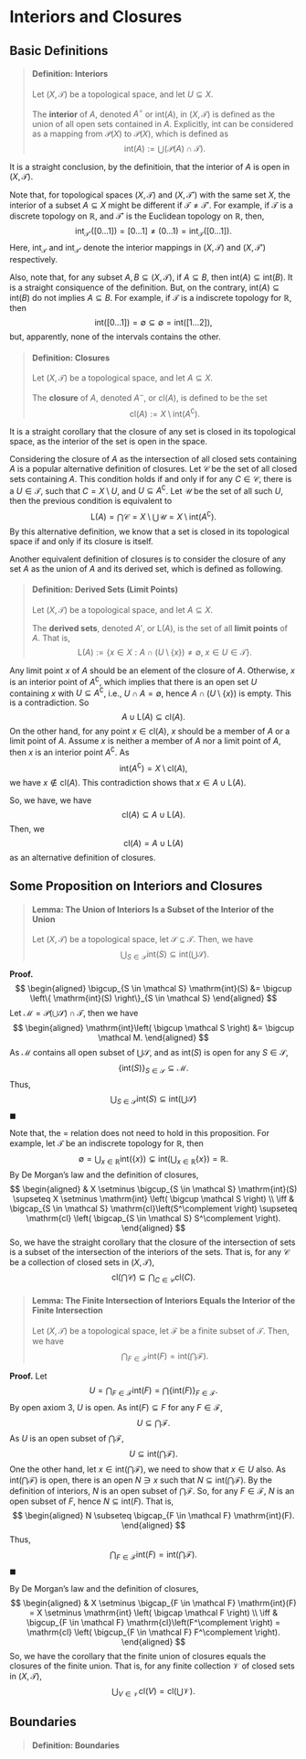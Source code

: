 # Interiors and Closures

## Basic Definitions

> #### Definition: Interiors
>
> Let $(X, \mathcal T)$ be a topological space, and let $U \subseteq X$.
> 	
> The **interior** of $A$, denoted $A^\circ$ or $\mathrm{int} (A)$, in $(X, \mathcal T)$ is defined as the union of all open sets contained in $A$. Explicitly, $\mathrm{int}$ can be considered as a mapping from $\mathcal P(X)$ to $\mathcal P(X)$, which is defined as
> $$
> \mathrm{int}(A) := \bigcup (\mathcal P(A) \cap \mathcal T).
> $$

It is a straight conclusion, by the definitioin, that the interior of $A$ is open in $(X, \mathcal T)$.

Note that, for topological spaces $(X, \mathcal T)$ and $(X, \mathcal T')$ with the same set $X$, the interior of a subset $A \subseteq X$ might be different if $\mathcal T \ne \mathcal T'$. For example, if $\mathcal T$ is a discrete topology on $\mathbb R$, and $\mathcal T'$ is the Euclidean topology on $\mathbb R$, then,
$$
\mathrm{int}_{\mathcal T'}([0\ldots 1]) = [0 \ldots 1] \ne (0 \ldots 1) = \mathrm{int}_{\mathcal T}([0 \ldots 1]).
$$
Here, $\mathrm{int}_{\mathcal T}$ and $\mathrm{int}_\mathcal{T'}$ denote the interior mappings in $(X, \mathcal T)$ and $(X, \mathcal T')$ respectively.

Also, note that, for any subset $A, B \subseteq (X, \mathcal T)$, if $A \subseteq B$, then $\mathrm{int} (A) \subseteq \mathrm{int}(B)$. It is a straight consiquence of the definition. But, on the contrary, $\mathrm{int} (A) \subseteq \mathrm{int}(B)$ do not implies $A \subseteq B$. For example, if $\mathcal T$ is a indiscrete topology for $\mathbb R$, then
$$
\mathrm{int}([0\ldots1]) = \emptyset \subseteq \emptyset = \mathrm{int}([1\ldots2]),
$$
but, apparently, none of the intervals contains the other.

> #### Definition: Closures
>
> Let $(X, \mathcal T)$ be a topological space, and let $A \subseteq X$.
>
> The **closure** of $A$, denoted $A^-$, or $\mathrm{cl}(A)$, is defined to be the set
> $$
> \mathrm{cl}(A) := X \setminus \mathrm{int}(A^\complement).
> $$

It is a straight corollary that the closure of any set is closed in its topological space, as the interior of the set is open in the space.

Considering the closure of $A$ as the intersection of all closed sets containing $A$ is a popular alternative definition of closures. Let $\mathcal C$ be the set of all closed sets containing $A$. This condition holds if and only if for any $C \in \mathcal C$, there is a $U \in \mathcal T$, such that $C = X \setminus U$, and $U \subseteq A^\complement$. Let $\mathcal U$ be the set of all such $U$, then the previous condition is equivalent to
$$
\mathrm L(A) = \bigcap \mathcal C = X \setminus \bigcup \mathcal U = X \setminus \mathrm{int}(A^\complement).
$$
By this alternative definition, we know that a set is closed in its topological space if and only if its closure is itself.

Another equivalent definition of closures is to consider the closure of any set $A$ as the union of $A$ and its derived set, which is defined as following.

> #### Definition: Derived Sets (Limit Points)
>
> Let $(X, \mathcal T)$ be a topological space, and let $A \subseteq X$.
>
> The **derived sets**, denoted $A'$, or $\mathrm{L}(A)$, is the set of all **limit points** of $A$. That is,
> $$
> \mathrm L(A) := \left\{ x \in X : A \cap (U \setminus \{x\}) \ne \emptyset, \; x \in U \in \mathcal T \right\}.
> $$

Any limit point $x$ of $A$ should be an element of the closure of $A$. Otherwise, $x$ is an interior point of $A^\complement$, which implies that there is an open set $U$ containing $x$ with $U \subseteq A^\complement$, i.e., $U \cap A = \emptyset$, hence $A \cap (U \setminus \{x\})$ is empty. This is a contradiction. So
$$
A \cup \mathrm L(A) \subseteq \mathrm{cl}(A).
$$
On the other hand, for any point $x \in \mathrm{cl}(A)$, $x$ should be a member of $A$ or a limit point of $A$. Assume $x$ is neither a member of $A$ nor a limit point of $A$, then $x$ is an interior point $A^\complement$. As
$$
\mathrm{int}(A^\complement) = X \setminus \mathrm{cl}(A),
$$
we have $x \notin \mathrm{cl}(A)$. This contradiction shows that $x \in A \cup \mathrm{L}(A)$.

So, we have, we have
$$
\mathrm{cl}(A) \subseteq A \cup \mathrm{L}(A).
$$
Then, we
$$
\mathrm{cl}(A) = A \cup \mathrm{L}(A)
$$
as an alternative definition of closures.

## Some Proposition on Interiors and Closures

> #### Lemma: The Union of Interiors Is a Subset of the Interior of the Union
>
> Let $(X, \mathcal T)$ be a topological space, let $\mathcal S \subseteq \mathcal T$. Then, we have
> $$
> \bigcup_{S \in \mathcal S} \mathrm{int}(S) \subseteq \mathrm{int} \left( \bigcup \mathcal S \right).
> $$

**Proof.**
$$
\begin{aligned}
\bigcup_{S \in \mathcal S} \mathrm{int}(S) &= \bigcup \left\{ \mathrm{int}(S) \right\}_{S \in \mathcal S}
\end{aligned}
$$
Let $\mathcal M = \mathcal P\left( \bigcup \mathcal S \right) \cap \mathcal T$, then we have
$$
\begin{aligned}
\mathrm{int}\left( \bigcup \mathcal S \right) &= \bigcup \mathcal M.
\end{aligned}
$$
As $\mathcal M$ contains all open subset of $\bigcup \mathcal S$, and as $\mathrm{int}(S)$ is open for any $S \in \mathcal S$,
$$
\left\{\mathrm{int}(S) \right\}_{S \in \mathcal S} \subseteq \mathcal M.
$$
Thus,
$$
\bigcup_{S \in \mathcal S} \mathrm{int}(S) \subseteq \mathrm{int} \left( \bigcup \mathcal S \right)
$$
$\blacksquare$

Note that, the $=$ relation does not need to hold in this proposition. For example, let $\mathcal T$ be an indiscrete topology for $\mathbb R$, then
$$
\emptyset = \bigcup_{x \in \mathbb R} \mathrm{int}(\{x\}) \subsetneq \mathrm{int} \left( \bigcup_{x \in \mathbb R} \{x\} \right) = \mathbb R.
$$
By De Morgan’s law and the definition of closures,
$$
\begin{aligned}
& X \setminus \bigcup_{S \in \mathcal S} \mathrm{int}(S) \supseteq X \setminus \mathrm{int} \left( \bigcup \mathcal S \right) \\
\iff & \bigcap_{S \in \mathcal S} \mathrm{cl}\left(S^\complement \right) \supseteq \mathrm{cl} \left( \bigcap_{S \in \mathcal S} S^\complement \right).
\end{aligned}
$$
So, we have the straight corollary that the closure of the intersection of sets is a subset of the intersection of the interiors of the sets. That is, for any $\mathcal C$ be a collection of closed sets in $(X, \mathcal T)$,
$$
\mathrm{cl} \left( \bigcap \mathcal C \right) \subseteq \bigcap_{C \in \mathcal C} \mathrm{cl}(C).
$$

> #### Lemma: The Finite Intersection of Interiors Equals the Interior of the Finite Intersection
>
> Let $(X, \mathcal T)$ be a topological space, let $\mathcal F$ be a finite subset of $\mathcal T$. Then, we have
> $$
> \bigcap_{F \in \mathcal F} \mathrm{int}(F) = \mathrm{int} \left( \bigcap \mathcal F \right).
> $$

**Proof.** Let
$$
U = \bigcap_{F \in \mathcal F} \mathrm{int}(F) = \bigcap \{ \mathrm{int}(F) \}_{F \in \mathcal F}.
$$
By open axiom 3, $U$ is open. As $\mathrm{int}(F) \subseteq F$ for any $F \in \mathcal F$,
$$
U \subseteq \bigcap \mathcal F.
$$
As $U$ is an open subset of $\bigcap \mathcal F$,
$$
U \subseteq \mathrm{int} \left( \bigcap \mathcal F \right).
$$
One the other hand, let $x \in \mathrm{int} \left( \bigcap \mathcal F \right)$, we need to show that $x \in U$ also. As $\mathrm{int} \left( \bigcap \mathcal F \right)$ is open, there is an open $N \ni x$ such that $N \subseteq \mathrm{int} \left( \bigcap \mathcal F \right)$. By the definition of interiors, $N$ is an open subset of $\bigcap \mathcal F$. So, for any $F \in \mathcal F$, $N$ is an open subset of $F$, hence $N \subseteq \mathrm{int}(F)$. That is,
$$
\begin{aligned}
N \subseteq \bigcap_{F \in \mathcal F} \mathrm{int}(F).
\end{aligned}
$$
Thus,
$$
\bigcap_{F \in \mathcal F} \mathrm{int}(F) = \mathrm{int} \left( \bigcap \mathcal F \right).
$$
$\blacksquare$

By De Morgan’s law and the definition of closures,
$$
\begin{aligned}
& X \setminus \bigcap_{F \in \mathcal F} \mathrm{int}(F) = X \setminus \mathrm{int} \left( \bigcap \mathcal F \right) \\
\iff & \bigcup_{F \in \mathcal F} \mathrm{cl}\left(F^\complement \right) = \mathrm{cl} \left( \bigcup_{F \in \mathcal F} F^\complement \right).
\end{aligned}
$$
So, we have the corollary that the finite union of closures equals the closures of the finite union. That is, for any finite collection $\mathcal V$ of closed sets in $(X, \mathcal T)$,
$$
\bigcup_{V \in \mathcal V} \mathrm{cl}(V) = \mathrm{cl} \left( \bigcup \mathcal V \right).
$$

## Boundaries

> #### Definition: Boundaries

